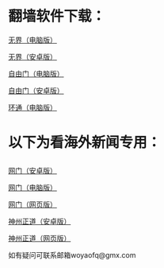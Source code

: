 # 翻墙软件下载：
<p><a href="https://github.com/woyaofq/xz/raw/master/u1902.exe">无界（电脑版）</a></p>
<p><a href="https://github.com/woyaofq/xz/raw/master/um4.6.apk">无界（安卓版）</a></p>
<p><a href="https://github.com/woyaofq/xz/raw/master/fg769p.exe">自由门（电脑版）</a></p>
<p><a href="https://github.com/woyaofq/xz/raw/master/fgma.apk">自由门（安卓版）</a></p>
<p><a href="https://raw.githubusercontent.com/opipe/up/master/oPipe.zip">环通（电脑版）</a></p>
<h1><p><strong>以下为看海外新闻专用：</strong></p></h1>
<p><a href="https://raw.githubusercontent.com/opipe/up/master/oGatea.apk">网门（安卓版）</a></p>
<p><a href="https://raw.githubusercontent.com/opipe/up/master/oGate.zip">网门（电脑版）</a></p>
<p><a href="https://github.com/odoor2/oo/blob/master/README.md">网门（网页版）</a></p>
<p><a href="https://raw.githubusercontent.com/SzzdOgate/update/master/extras/SzzdOgate.apk?fldfh2">神州正道（安卓版）</a></p>
<p><a href="https://raw.githubusercontent.com/hxrfvz257/www/master/szzd/szzdogate.rar?fldfh2">神州正道（网页版）</a></p>
<p>如有疑问可联系邮箱woyaofq@gmx.com </a></p>

